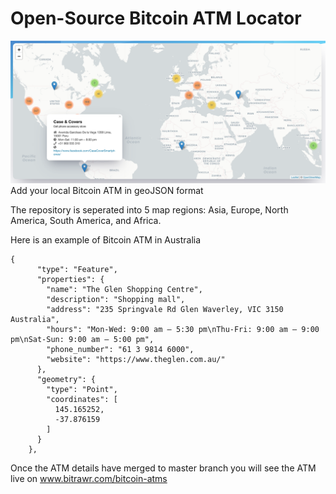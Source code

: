 # Open-Source Bitcoin ATM Locator
![](images/bitrawr-atm-map.png)
Add your local Bitcoin ATM in geoJSON format

The repository is seperated into 5 map regions: Asia, Europe, North America, South America, and Africa.

Here is an example of Bitcoin ATM in Australia
```
{
      "type": "Feature",
      "properties": {
        "name": "The Glen Shopping Centre",
        "description": "Shopping mall",
        "address": "235 Springvale Rd Glen Waverley, VIC 3150 Australia",
        "hours": "Mon-Wed: 9:00 am – 5:30 pm\nThu-Fri: 9:00 am – 9:00 pm\nSat-Sun: 9:00 am – 5:00 pm",
        "phone_number": "61 3 9814 6000",
        "website": "https://www.theglen.com.au/"
      },
      "geometry": {
        "type": "Point",
        "coordinates": [
          145.165252,
          -37.876159
        ]
      }
    },
```

Once the ATM details have merged to master branch you will see the ATM live on www.bitrawr.com/bitcoin-atms 
